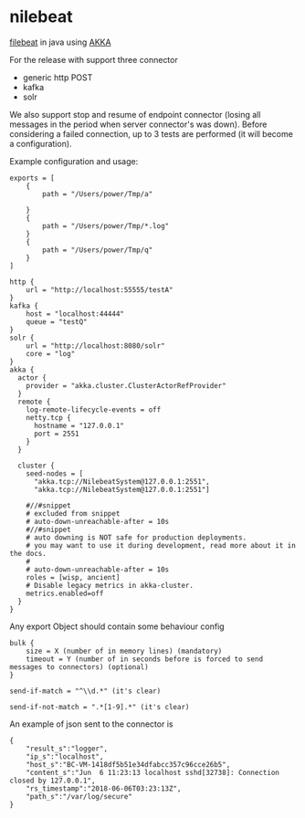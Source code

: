 # nilebeat
[filebeat](https://www.elastic.co/guide/en/beats/filebeat/current/filebeat-overview.html) in java using [AKKA](http://akka.io)

For the release with support three connector 
- generic http POST
- kafka 
- solr

We also support stop and resume of endpoint connector (losing all messages in the period when server connector's was down).
Before considering a failed connection, up to 3 tests are performed (it will become a configuration). 

Example configuration and usage:
```
exports = [
    {
        path = "/Users/power/Tmp/a" 		
        
    }
    {
        path = "/Users/power/Tmp/*.log"
    }
    {
        path = "/Users/power/Tmp/q"        
    }
]

http {
    url = "http://localhost:55555/testA"
}
kafka {
    host = "localhost:44444"
    queue = "testQ"
}
solr {
    url = "http://localhost:8080/solr"
    core = "log"
}    
akka {  
  actor {  
    provider = "akka.cluster.ClusterActorRefProvider"  
  }  
  remote {  
    log-remote-lifecycle-events = off  
    netty.tcp {  
      hostname = "127.0.0.1"  
      port = 2551  
    }  
  }  
  
  cluster {  
    seed-nodes = [  
      "akka.tcp://NilebeatSystem@127.0.0.1:2551",  
      "akka.tcp://NilebeatSystem@127.0.0.1:2551"]  
  
    #//#snippet  
    # excluded from snippet  
    # auto-down-unreachable-after = 10s  
    #//#snippet  
    # auto downing is NOT safe for production deployments.  
    # you may want to use it during development, read more about it in the docs.  
    #  
    # auto-down-unreachable-after = 10s  
    roles = [wisp, ancient]
    # Disable legacy metrics in akka-cluster.  
    metrics.enabled=off  
  }  
}  

```

Any export Object should contain some behaviour config

```
bulk {
	size = X (number of in memory lines) (mandatory)
	timeout = Y (number of in seconds before is forced to send messages to connectors) (optional)
}

send-if-match = "^\\d.*" (it's clear)

send-if-not-match = ".*[1-9].*"	(it's clear)

```

An example of json sent to the connector is
```
{
	"result_s":"logger",
	"ip_s":"localhost",
	"host_s":"BC-VM-1418df5b51e34dfabcc357c96cce26b5",
	"content_s":"Jun  6 11:23:13 localhost sshd[32738]: Connection closed by 127.0.0.1",
	"rs_timestamp":"2018-06-06T03:23:13Z",
	"path_s":"/var/log/secure"
}
```
